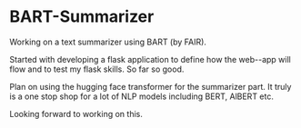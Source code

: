 # BART-Summarizer

Working on a text summarizer using BART (by FAIR).

Started with developing a flask application to define how the web--app will flow and to test my flask skills. So far so good.

Plan on using the hugging face transformer for the summarizer part. It truly is a one stop shop for a lot of NLP models including BERT, AlBERT etc. 

Looking forward to working on this.
